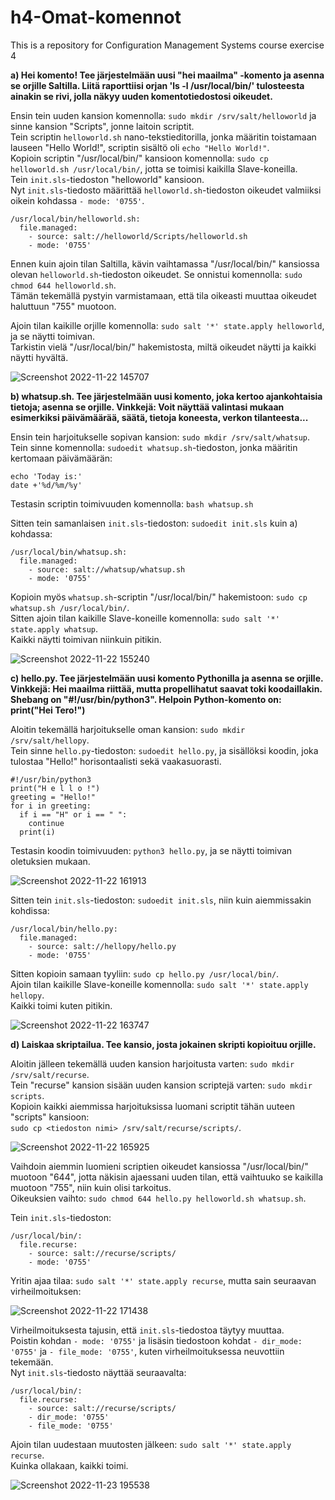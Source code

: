 # h4-Omat-komennot
This is a repository for Configuration Management Systems course exercise 4

__a) Hei komento! Tee järjestelmään uusi "hei maailma" -komento ja asenna se orjille Saltilla. Liitä raporttiisi orjan 'ls -l /usr/local/bin/' tulosteesta ainakin se rivi, jolla näkyy uuden komentotiedostosi oikeudet.__

Ensin tein uuden kansion komennolla: `sudo mkdir /srv/salt/helloworld` ja sinne kansion "Scripts", jonne laitoin scriptit.</br>
Tein scriptin `helloworld.sh` nano-tekstieditorilla, jonka määritin toistamaan lauseen "Hello World!", scriptin sisältö oli `echo "Hello World!"`. </br>
Kopioin scriptin "/usr/local/bin/" kansioon komennolla: `sudo cp helloworld.sh /usr/local/bin/`, jotta se toimisi kaikilla Slave-koneilla.</br>
Tein `init.sls`-tiedoston "helloworld" kansioon.</br>
Nyt `init.sls`-tiedosto määrittää `helloworld.sh`-tiedoston oikeudet valmiiksi oikein kohdassa `- mode: '0755'`. </br>
```
/usr/local/bin/helloworld.sh:
  file.managed:
    - source: salt://helloworld/Scripts/helloworld.sh
    - mode: '0755'
```
Ennen kuin ajoin tilan Saltilla, kävin vaihtamassa "/usr/local/bin/" kansiossa olevan `helloworld.sh`-tiedoston oikeudet.
Se onnistui komennolla: `sudo chmod 644 helloworld.sh`. </br>
Tämän tekemällä pystyin varmistamaan, että tila oikeasti muuttaa oikeudet haluttuun "755" muotoon.

Ajoin tilan kaikille orjille komennolla: `sudo salt '*' state.apply helloworld`, ja se näytti toimivan. </br>
Tarkistin vielä "/usr/local/bin/" hakemistosta, miltä oikeudet näytti ja kaikki näytti hyvältä.

![Screenshot 2022-11-22 145707](https://user-images.githubusercontent.com/116954333/203319706-2cf38102-8e16-4e9a-9c97-f2c8c659046b.png)

__b) whatsup.sh. Tee järjestelmään uusi komento, joka kertoo ajankohtaisia tietoja; asenna se orjille. Vinkkejä: Voit näyttää valintasi mukaan esimerkiksi päivämäärää, säätä, tietoja koneesta, verkon tilanteesta...__

Ensin tein harjoitukselle sopivan kansion: `sudo mkdir /srv/salt/whatsup`. </br>
Tein sinne komennolla: `sudoedit whatsup.sh`-tiedoston, jonka määritin kertomaan päivämäärän: </br>
```
echo 'Today is:'
date +'%d/%m/%y'
```
Testasin scriptin toimivuuden komennolla: `bash whatsup.sh`

Sitten tein samanlaisen `init.sls`-tiedoston: `sudoedit init.sls` kuin a) kohdassa: </br>
```
/usr/local/bin/whatsup.sh:
  file.managed:
    - source: salt://whatsup/whatsup.sh
    - mode: '0755'
```

Kopioin myös `whatsup.sh`-scriptin "/usr/local/bin/" hakemistoon: `sudo cp whatsup.sh /usr/local/bin/`. </br>
Sitten ajoin tilan kaikille Slave-koneille komennolla: `sudo salt '*' state.apply whatsup`. </br>
Kaikki näytti toimivan niinkuin pitikin.

![Screenshot 2022-11-22 155240](https://user-images.githubusercontent.com/116954333/203331358-9e137975-52dd-40bc-ae1c-1474ecbfa241.png)

__c) hello.py. Tee järjestelmään uusi komento Pythonilla ja asenna se orjille. Vinkkejä: Hei maailma riittää, mutta propellihatut saavat toki koodaillakin. Shebang on "#!/usr/bin/python3". Helpoin Python-komento on: print("Hei Tero!")__

Aloitin tekemällä harjoitukselle oman kansion: `sudo mkdir /srv/salt/hellopy`. </br>
Tein sinne `hello.py`-tiedoston: `sudoedit hello.py`, ja sisällöksi koodin, joka tulostaa "Hello!" horisontaalisti sekä vaakasuorasti.

```
#!/usr/bin/python3
print("H e l l o !")
greeting = "Hello!"
for i in greeting:
  if i == "H" or i == " ":
    continue
  print(i)
```
Testasin koodin toimivuuden: `python3 hello.py`, ja se näytti toimivan oletuksien mukaan.

![Screenshot 2022-11-22 161913](https://user-images.githubusercontent.com/116954333/203337525-8c2c9050-63f2-4dee-ac87-a3349b9610d4.png)

Sitten tein `init.sls`-tiedoston: `sudoedit init.sls`, niin kuin aiemmissakin kohdissa: 
```
/usr/local/bin/hello.py:
  file.managed:
    - source: salt://hellopy/hello.py
    - mode: '0755'
```

Sitten kopioin samaan tyyliin: `sudo cp hello.py /usr/local/bin/`. </br>
Ajoin tilan kaikille Slave-koneille komennolla: `sudo salt '*' state.apply hellopy`. </br>
Kaikki toimi kuten pitikin.

![Screenshot 2022-11-22 163747](https://user-images.githubusercontent.com/116954333/203341719-d2fdf41b-80da-46eb-951b-ce8e669a2af6.png)

__d) Laiskaa skriptailua. Tee kansio, josta jokainen skripti kopioituu orjille.__

Aloitin jälleen tekemällä uuden kansion harjoitusta varten: `sudo mkdir /srv/salt/recurse`. </br>
Tein "recurse" kansion sisään uuden kansion scriptejä varten: `sudo mkdir scripts`. </br>
Kopioin kaikki aiemmissa harjoituksissa luomani scriptit tähän uuteen "scripts" kansioon: </br>
`sudo cp <tiedoston nimi> /srv/salt/recurse/scripts/`.

![Screenshot 2022-11-22 165925](https://user-images.githubusercontent.com/116954333/203606293-f79cb51b-2ee1-4c32-a268-cf0c43fcc13d.png)

Vaihdoin aiemmin luomieni scriptien oikeudet kansiossa "/usr/local/bin/" muotoon "644", jotta näkisin ajaessani uuden tilan, että vaihtuuko se kaikilla muotoon "755", niin kuin olisi tarkoitus. </br>
Oikeuksien vaihto: `sudo chmod 644 hello.py helloworld.sh whatsup.sh`.

Tein `init.sls`-tiedoston:
```
/usr/local/bin/:
  file.recurse:
    - source: salt://recurse/scripts/
    - mode: '0755'
```

Yritin ajaa tilaa: `sudo salt '*' state.apply recurse`, mutta sain seuraavan virheilmoituksen:

![Screenshot 2022-11-22 171438](https://user-images.githubusercontent.com/116954333/203609519-8b1885c0-b3e8-4602-84cd-84334f00dfe5.png)

Virheilmoituksesta tajusin, että `init.sls`-tiedostoa täytyy muuttaa. </br>
Poistin kohdan `- mode: '0755'` ja lisäsin tiedostoon kohdat `- dir_mode: '0755'` ja `- file_mode: '0755'`, kuten virheilmoituksessa neuvottiin tekemään. </br>
Nyt `init.sls`-tiedosto näyttää seuraavalta: </br>
```
/usr/local/bin/:
  file.recurse:
    - source: salt://recurse/scripts/
    - dir_mode: '0755'
    - file_mode: '0755'
```

Ajoin tilan uudestaan muutosten jälkeen: `sudo salt '*' state.apply recurse`. </br>
Kuinka ollakaan, kaikki toimi.

![Screenshot 2022-11-23 195538](https://user-images.githubusercontent.com/116954333/203616343-b58a6dc7-bf55-4db0-8da6-9c476600325e.png)

















